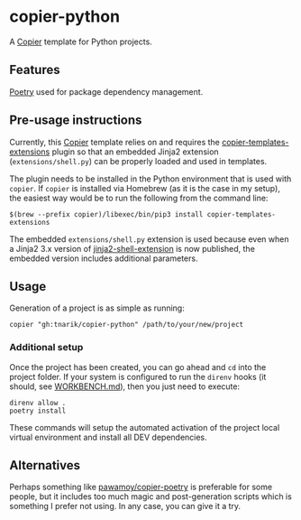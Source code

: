 # copier-python

A [Copier](https://github.com/copier-org/copier) template for Python projects.


## Features

[Poetry](https://github.com/python-poetry/poetry) used for package dependency management.


## Pre-usage instructions

Currently, this [Copier](https://github.com/copier-org/copier) template relies on and requires the [copier-templates-extensions](https://github.com/copier-org/copier-templates-extensions) plugin so that an embedded Jinja2 extension (`extensions/shell.py`) can be properly loaded and used in templates.

The plugin needs to be installed in the Python environment that is used with `copier`. If `copier` is installed via Homebrew (as it is the case in my setup), the easiest way would be to run the following from the command line:

`$(brew --prefix copier)/libexec/bin/pip3 install copier-templates-extensions`

The embedded `extensions/shell.py` extension is used because even  when a Jinja2 3.x version of [jinja2-shell-extension](https://github.com/metwork-framework/jinja2_shell_extension) is now published, the embedded version includes additional parameters.

##  Usage

Generation of a project is as simple as running:

`copier "gh:tnarik/copier-python" /path/to/your/new/project`

### Additional setup

Once the project has been created, you can go ahead and `cd` into the project folder.
If your system is configured to run the `direnv` hooks (it should, see [WORKBENCH.md](WORKBENCH.md)), then you just need to execute:

```
direnv allow .
poetry install
```

These commands will setup the automated activation of the project local virtual environment and install all DEV dependencies.

## Alternatives

Perhaps something like [pawamoy/copier-poetry](https://github.com/pawamoy/copier-poetry) is preferable for some people, but it includes too much magic and post-generation scripts which is something I prefer not using. In any case, you can give it a try.